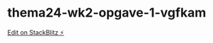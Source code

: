 # thema24-wk2-opgave-1-vgfkam

[Edit on StackBlitz ⚡️](https://stackblitz.com/edit/thema24-wk2-opgave-1-vgfkam)